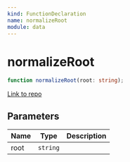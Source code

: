 ```yaml
---
kind: FunctionDeclaration
name: normalizeRoot
module: data
---
```


# normalizeRoot

```ts
function normalizeRoot(root: string);
```

[Link to repo](https://github.com/ngrx/platform/blob/master/modules/data/src/dataservices/http-url-generator.ts#L133-L135)

## Parameters

| Name | Type     | Description |
| ---- | -------- | ----------- |
| root | `string` |             |
